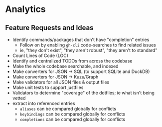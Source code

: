 # Analytics

## Feature Requests and Ideas

- Identify commands/packages that don't have "completion" entries
  - Follow on by enabling `gh-cli` code-searches to find related issues
  - ie, "they don't exist", "they aren't robust", "they aren't to standard"
- Count Lines of Code (LOC)
- Identify and centralized TODOs from across the codebase
- Make the whole codebase searchable, and indexed
- Make converters for JSON -> SQL (to support SQLite and DuckDB)
- Make converters for JSON -> Kuzu/Graph
- Make validators for all JSON files & output files
- Make unit tests to support justfiles
- Validators to determine "coverage" of the dotfiles; ie what isn't being vetted
- extract into referenced entries
  - `aliases` can be compared globally for conflicts
  - `keybindings` can be compared globally for conflicts
  - `completions` can be compared globally for conflicts
